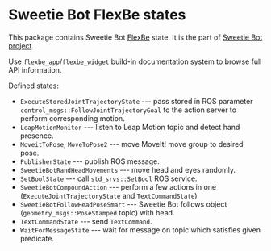 Sweetie Bot FlexBe states
============================

This package contains Sweetie Bot [FlexBe](http://philserver.bplaced.net/fbe/index.php) state.
It is the part of [Sweetie Bot project](sweetiebot.net). 

Use `flexbe_app`/`flexbe_widget` build-in documentation system to browse full API information.

Defined states:

* `ExecuteStoredJointTrajectoryState` --- pass stored in ROS parameter `control_msgs::FollowJointTrajectoryGoal` to the action server to
    perform corresponding motion.
* `LeapMotionMonitor` --- listen to Leap Motion topic and detect hand presence.
* `MoveitToPose`, `MoveToPose2` --- move MoveIt! move group to desired pose.
* `PublisherState` --- publish ROS message.
* `SweetieBotRandHeadMovements` --- move head and eyes randomly.
* `SetBoolState` --- call `std_srvs::SetBool`  ROS service.
* `SweetieBotCompoundAction` --- perform a few actions in one (`ExecuteJointTrajectoryState` and `TextCommandState`)
* `SweetieBotFollowHeadPoseSmart` --- Sweetie Bot follows object (`geometry_msgs::PoseStamped` topic) with head.
* `TextCommandState` --- send `TextCommand`.
* `WaitForMessageState` --- wait for message on topic which satisfies given predicate.

